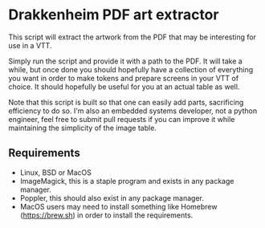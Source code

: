 # Drakkenheim PDF art extractor

This script will extract the artwork from the PDF that may be interesting for
use in a VTT.

Simply run the script and provide it with a path to the PDF. It will take a while, but once done
you should hopefully have a collection of everything you want in order to make tokens and prepare
screens in your VTT of choice. It should hopefully be useful for you at an actual table as well.

Note that this script is built so that one can easily add parts, sacrificing efficiency to do so.
I'm also an embedded systems developer, not a python engineer, feel free to submit pull requests if
you can improve it while maintaining the simplicity of the image table.

## Requirements

- Linux, BSD or MacOS
- ImageMagick, this is a staple program and exists in any package manager.
- Poppler, this should also exist in any package manager.
- MacOS users may need to install something like Homebrew (https://brew.sh) in order to install the requirements.
